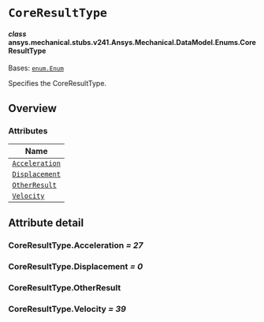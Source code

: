 # `CoreResultType`

<a id="ansys.mechanical.stubs.v241.Ansys.Mechanical.DataModel.Enums.CoreResultType"></a>

#### *class* ansys.mechanical.stubs.v241.Ansys.Mechanical.DataModel.Enums.CoreResultType

Bases: [`enum.Enum`](https://docs.python.org/3/library/enum.html#enum.Enum)

Specifies the CoreResultType.

<!-- !! processed by numpydoc !! -->

<a id="overview"></a>

## Overview

### Attributes

| Name |
| -------------------------------------------------- |
| [`Acceleration`](#CoreResultType.Acceleration) |
| [`Displacement`](#CoreResultType.Displacement) |
| [`OtherResult`](#CoreResultType.OtherResult) |
| [`Velocity`](#CoreResultType.Velocity) |

<a id="attribute-detail"></a>

## Attribute detail

<a id="CoreResultType.Acceleration"></a>

### CoreResultType.Acceleration *= 27*

<a id="CoreResultType.Displacement"></a>

### CoreResultType.Displacement *= 0*

<a id="CoreResultType.OtherResult"></a>

### CoreResultType.OtherResult

<a id="CoreResultType.Velocity"></a>

### CoreResultType.Velocity *= 39*


